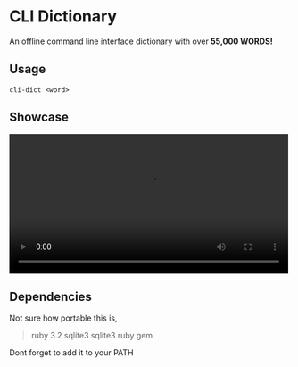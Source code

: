 # CLI Dictionary 

An offline command line interface dictionary with over **55,000 WORDS!** 

## Usage

``` cli-dict <word> ```

## Showcase

<video width="500" autoplay>
    <source src="showcase.mp4" type="video/mp4"><source>
</video>

## Dependencies 

Not sure how portable this is,

> ruby 3.2
> sqlite3 
> sqlite3 ruby gem 

Dont forget to add it to your PATH